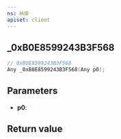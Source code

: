 ```yaml
---
ns: HUD
apiset: client
---
```

## _0xB0E8599243B3F568

```c
// 0xB0E8599243B3F568
Any _0xB0E8599243B3F568(Any p0);
```


## Parameters
* **p0**:

## Return value

